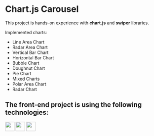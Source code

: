 # Chart.js Carousel

This project is hands-on experience with **chart.js** and **swiper** libraries.

Implemented charts:
- Line Area Chart
- Radar Area Chart
- Vertical Bar Chart
- Horizontal Bar Chart
- Bubble Chart
- Doughnut Chart
- Pie Chart
- Mixed Charts
- Polar Area Chart
- Radar Chart

## The front-end project is using the following technologies:

<img src="https://img.shields.io/badge/Chart.JS-F5788D.svg?style=flat&logo=chart.js&color=white&logoColor=F5788D" height="30"> <img src="https://img.shields.io/badge/swiper-311C87?style=flat&logo=swiper&color=white&logoColor=blue" height="30"> <img src="https://img.shields.io/badge/parcel-311C87?style=flat&color=white&logoColor=blue" height="30">